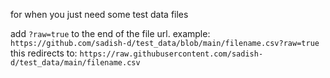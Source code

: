 for when you just need some test data files

add `?raw=true` to the end of the file url.
example: `https://github.com/sadish-d/test_data/blob/main/filename.csv?raw=true`
this redirects to: `https://raw.githubusercontent.com/sadish-d/test_data/main/filename.csv`
